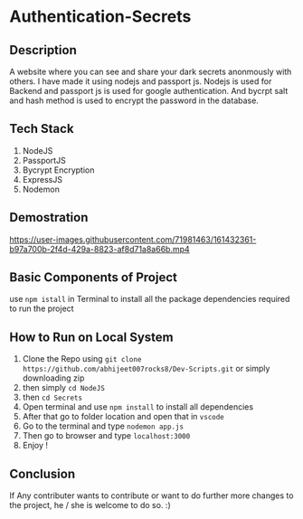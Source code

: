 # Authentication-Secrets
## Description
A website where you can see and share your dark secrets anonmously with others. I have made it using nodejs and passport js. Nodejs is used for Backend and passport js is used for google authentication. And bycrpt salt and hash method is used to encrypt the password in the database.

## Tech Stack
1. NodeJS
2. PassportJS
3. Bycrypt Encryption
4. ExpressJS
5. Nodemon

## Demostration

https://user-images.githubusercontent.com/71981463/161432361-b97a700b-2f4d-429a-8823-af8d71a8a66b.mp4



## Basic Components of Project
use `npm istall` in Terminal to install all the package dependencies required to run the project

## How to Run on Local System

1. Clone the Repo using `git clone https://github.com/abhijeet007rocks8/Dev-Scripts.git` or simply downloading zip
2. then simply `cd NodeJS`
3. then `cd Secrets` 
4. Open terminal and use `npm install` to install all dependencies
5. After that go to folder location and open that in `vscode`
6. Go to the terminal and type `nodemon app.js`
7. Then go to browser and type `localhost:3000`
8. Enjoy !

## Conclusion
If Any contributer wants to contribute or want to do further more changes to the project, he / she is welcome to do so. :)
